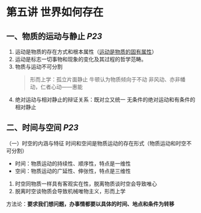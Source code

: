 # 第五讲 世界如何存在

## 一、物质的运动与静止 *P23*

1. 运动是物质的存在方式和根本属性（<u>运动是物质的固有属性</u>）
2. 运动是标志一切事物和现象的变化及其过程的哲学范畴。
3. 物质与运动不可分割
    > 形而上学：孤立片面静止
    > 牛顿认为物质倾向于不动
    > 非风动、亦非幡动，仁者心动——惠能
4. 绝对运动与相对静止的辩证关系：既对立又统一
无条件的绝对运动和有条件的相对静止

## 二、时间与空间 *P23*

（一）时空的内涵与特征
时间和空间是物质运动的存在形式（物质运动和时空不可分割）

- 时间：物质运动的持续性、顺序性，特点是一维性
- 空间：物质运动的广延性、伸张性，特点是三维性

1. 时空同物质一样具有客观实在性，脱离物质谈时空会导致唯心
2. 脱离时空谈物质会导致机械唯物主义，形而上学

方法论：**要求我们想问题，办事情都要以具体的时间、地点和条件为转移**
